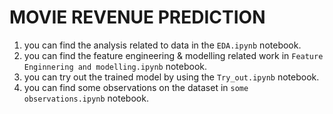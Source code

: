 # MOVIE REVENUE PREDICTION

1. you can find the analysis related to data in the `EDA.ipynb` notebook.
2. you can find the feature engineering & modelling related work in `Feature Enginnering and modelling.ipynb` notebook.
3. you can try out the trained model by using the `Try_out.ipynb` notebook.
4. you can  find some observations on the dataset in `some observations.ipynb` notebook.